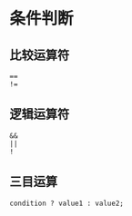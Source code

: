 # 条件判断

## 比较运算符

```
==
!=
```

## 逻辑运算符

```
&&
||
!
```

## 三目运算

```
condition ? value1 : value2;
```